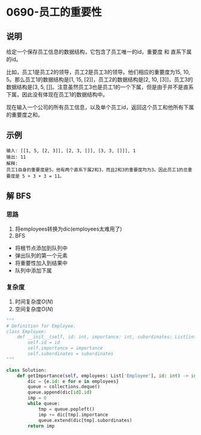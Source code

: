 # 0690-员工的重要性

## 说明
给定一个保存员工信息的数据结构，它包含了员工唯一的id，重要度 和 直系下属的id。

比如，员工1是员工2的领导，员工2是员工3的领导。他们相应的重要度为15, 10, 5。那么员工1的数据结构是[1, 15, [2]]，员工2的数据结构是[2, 10, [3]]，员工3的数据结构是[3, 5, []]。注意虽然员工3也是员工1的一个下属，但是由于并不是直系下属，因此没有体现在员工1的数据结构中。

现在输入一个公司的所有员工信息，以及单个员工id，返回这个员工和他所有下属的重要度之和。

## 示例
```
输入: [[1, 5, [2, 3]], [2, 3, []], [3, 3, []]], 1
输出: 11
解释:
员工1自身的重要度是5，他有两个直系下属2和3，而且2和3的重要度均为3。因此员工1的总重要度是 5 + 3 + 3 = 11。
```

## 解 BFS

### 思路
1. 将employees转换为dic(employees太难用了)
2. BFS
- 将根节点添加到队列中
- 弹出队列的第一个元素
- 将重要性加入到结果中
- 队列中添加下属

### 复杂度
1. 时间复杂度$O(N)$
2. 空间复杂度$O(N)$

```python
"""
# Definition for Employee.
class Employee:
    def __init__(self, id: int, importance: int, subordinates: List[int]):
        self.id = id
        self.importance = importance
        self.subordinates = subordinates
"""

class Solution:
    def getImportance(self, employees: List['Employee'], id: int) -> int:
        dic = {e.id: e for e in employees}
        queue = collections.deque()
        queue.append(dic[id].id)
        imp = 0
        while queue:
            tmp = queue.popleft()
            imp += dic[tmp].importance
            queue.extend(dic[tmp].subordinates)
        return imp
```